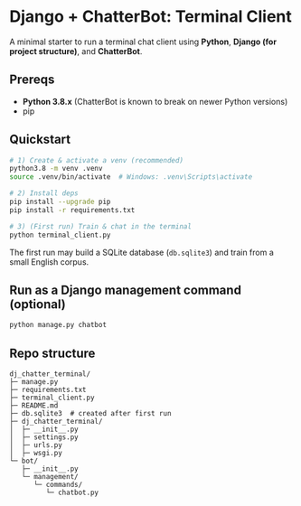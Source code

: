 # Django + ChatterBot: Terminal Client

A minimal starter to run a terminal chat client using **Python**, **Django (for project structure)**, and **ChatterBot**.

## Prereqs
- **Python 3.8.x** (ChatterBot is known to break on newer Python versions)
- pip

## Quickstart
```bash
# 1) Create & activate a venv (recommended)
python3.8 -m venv .venv
source .venv/bin/activate  # Windows: .venv\Scripts\activate

# 2) Install deps
pip install --upgrade pip
pip install -r requirements.txt

# 3) (First run) Train & chat in the terminal
python terminal_client.py
```

The first run may build a SQLite database (`db.sqlite3`) and train from a small English corpus.

## Run as a Django management command (optional)
```bash
python manage.py chatbot
```

## Repo structure
```
dj_chatter_terminal/
├─ manage.py
├─ requirements.txt
├─ terminal_client.py
├─ README.md
├─ db.sqlite3  # created after first run
├─ dj_chatter_terminal/
│  ├─ __init__.py
│  ├─ settings.py
│  ├─ urls.py
│  ├─ wsgi.py
└─ bot/
   ├─ __init__.py
   └─ management/
      └─ commands/
         └─ chatbot.py

